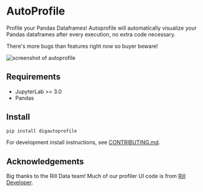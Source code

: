 # AutoProfile

Profile your Pandas Dataframes! Autoprofile will automatically visualize your Pandas dataframes after every execution, no extra code necessary. 

There's more bugs than features right now so buyer beware!

![screenshot of autoprofile](https://raw.githubusercontent.com/cmudig/AutoProfile/main/examples/profiler_sc.png)

<!-- ## Short Demo

Autoprofile reads your current Jupyter notebook and produces profiles for the Pandas Dataframes in your memory along with some summary statistics and a data preview.

![demo of autoprofile](examples/demo.gif) -->


## Requirements

* JupyterLab >= 3.0
* Pandas 

## Install

```bash
pip install digautoprofile
```

For development install instructions, see [CONTRIBUTING.md](CONTRIBUTING.md).

## Acknowledgements
Big thanks to the Rill Data team! Much of our profiler UI code is from [Rill Developer](https://github.com/rilldata/rill-developer).
